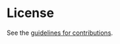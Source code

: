 # License

See the
[guidelines for contributions](https://github.com/mnot/idempotency/blob/main/CONTRIBUTING.md).
